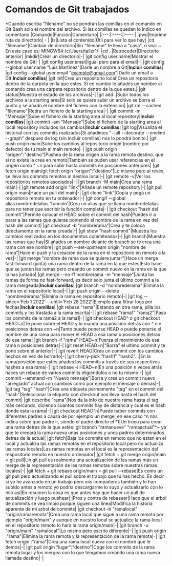 # Comandos de Git trabajados
\*Cuando escriba "filename" no se pondran las comillas en el comando en Git Bash solo el nombre del archivo. Si las comillas se quedan lo indico en comentario
|Comando|Función|Comentario|
|:---:|:----:|:----:|
|pwd|Imprime ruta de directorio| - |
|ls|Lista el contenido|Útil para ver lo que hay|
|cd "filename"|Cambiar de directorio|Sin "filename" te lleva a "casa", o sea: ~ En este caso es: MINGW64:/c/Users/taller1/|
|cd ..|Retroceder|Directorio anterior|
|mkdir|Crear un directorio|-|
|git config user.name|Mostrar el nombre de Git|-|
|git config user.email|Igual pero para el email|-|
|git config --global user.name "Luis Martínez"|Darle un nombre a Git|**Incluir comillas**|
|git config --global user.email "example@gmail.com"|Darle un email a Git|**Incluir comillas**|
|git init|Crea un repositorio local|Crea un repositorio dentro de la carpeta en la que estes. Si en cambio le añades un nombre al comando crea una carpeta  repositorio dentro de la que estes.|
|git status|Muestra el estado de los archivos|-|
|git add .|Subir todos los archivos a la starting area|Si solo se quiere subir un archivo se borra el punto y se añado el nombre del fichero con la extension|
|git rm --cached "filename"|Retira un fichero de la starting area|-|
|git commit -m "Mensaje"|Sube el fichero de la starting area al local repository|**Incluir comillas**|
|git commit -am "Mensaje"|Sube el fichero de la starting area al local repository incluidos los cambios|**Incluir comillas**|
|git log|Visualiza el historial con los commits realizados|Si añadimos "--all --decorate --oneline --graph" despues de log (sin incluir comillas) nos lo pondrá bonito.|
|git push origin main|Sube los cambios al repositorio origin (nombre por defecto) de tu main al main remoto|-|
|git push origin "origen":"destino"|Pushea de la rama origen a la rama remota destino, que si no existe la crea en remoto|También se puden usar referencias en el origen como ^ ~n para subir hasta commits en posiciones anteriores|
|git fetch origin main/git fetch origin "origen":"destino"|Lo mismo pero al revés, se lleva los commits remotos al destino local|-|
|git remote -v|Ver los repositorios remotos asociados|-|
|git branch -M main|Crea una rama main|-|
|git remote add origin "link"|Añade un remote repository|-|
|git pull origin main|Hace un pull del main|-|
|git clone "link"|Copia y pega un repositorio remoto en tu ordenador|-|
|git congif --global alias.nombredelalias 'función'|Crea un alias que se llama nombredelalias para no tener que escribir la función completa|-|
|git checkout "hash del commit"|Permite colocar el HEAD sobre el commit del hash|Puedes ir a parar a las ramas que quieras poniendo el nombre de la rama en vez del hash del commit|
|git checkout -b "nombrerama"|Crea y te coloca directamente en la rama creada|-|
|git show "hash commit"|Muestra los cambios realizados en los documentos commiteados|-|
|git branch|Muestra las ramas que hay|Si añades un nombre delante de branch se te crea una rama con ese nombre|
|git push --set-upstream origin "nombre de rama"|Hace el push y la creación de la rama en el repositorio en remoto a la vez|-|
|git merge "nombre de rama que se quiere juntar"|Hace un merge fast-forward (junta) una rama dentro de la rama en la que estes|Esto hace que se junten las ramas pero creando un commit nuevo en la rama en la que lo has juntado|
|git merge --no-ff nombrerama -m "mensaje"|Junta las ramas de forma no fast-forward, es decir solo junta el último commit a la rama mergeada|**Incluir comillas**|
|git branch -d "nombrederama"|Elimina la rama en el repositorio local|-|
|git push origin --delete "nombrederama"|Elimina la rama en repositorio remoto|-|
|git log --since='Feb 1 2022' --until='Feb 28 2022'|Ejemplo para filtrar logs por fechas|**Incluir comillas**|
|git rebase "rama"|Estando en otra rama, pilla los commits y los traslada a la rama escrita|-|
|git rebase "rama1" "rama2"|Pasa los commits de la rama2 a la rama1|-|
|git checkout HEAD^ o git checkout HEAD~n|Te pone sobre el HEAD y lo manda una posición detrás con ^ o n posiciones detras con ~n|Tanto puede ponerse HEAD o puede ponerse el nombre de una rama para mover el HEAD a esa rama u posiciones detras de esa rama|
|git branch -f "rama" HEAD~n|Fuerza el movimiento de esa rama n posiciones detras|-|
|git reset HEAD~n|"Borra" el ultimo commit y te pone sobre el anterior|-|
|git revert HEAD|Crea un commit con los cambios hechos en vez de borrarlo|-|
|git cherry-pick "hash1" "hash2"...|En la rama/posición que estés añades los commits a través de sus respectivos hashes a esa rama|-|
|git rebase -i HEAD~n|En una posición n veces atrás haces un rebase de varios commits eligiendolos o no tu mismo|-|
|git commit --ammend -m "Nuevo mensaje"|Borra y crea un commit nuevo "arreglado" actual con cambios como por ejemplo el mensaje o demás|-|
|git tag "tag" "hash"|Crea una etiqueta permamente "tag" en el commit del "hash"|Seleccionar la etiqueta con checkout nos lleva hasta el hash del commit|
|git describe "rama"|Nos da la info de nuestra rama hasta el tag más cercando, diciendo cuantos commits hay de distancia y cual es el hash donde esta la rama|-|
|git checkout HEAD^n|Puede haber commits con diferentes padres a causa de por ejemplo un merge, en ese caso ^n nos indica sobre que padre ir, siendo el padre directo el ^1|Un truco para crear una rama detras de la que estés: git branch "ramanueva" "ramaactual"^~ ya que te creeará la rama nueva unas posiciones y unos padres determinados detras de la actual|
|git fetch|Baja los commits en remoto que no estan en el local y actualiza las ramas remotas en el repositorio local pero no actualiza las ramas locales|Las ramas remotas en el local es la representación del respositorio remoto en nuestro ordenador|
|git fetch + git merge origin/main = git pull|Un git pull es realmente una actualización de las ramas más un merge de la representación de las ramas remotas sobre nuestras ramas locales|-|
|git fetch + git rebase origin/main = git pull --rebase|Es como un git pull pero actualizando el pull sobre el trabajo que tú has hecho. Es decir si yo he avanzado en un trabajo pero mis compañeros también y lo han subido antes a remoto yo podría descargarme lo suyo y actualizarlo con lo mío así|En resumen la cosa es que antes hay que hacer un pull de actualización y luego pushear|
|Pros y contra de rebasear|Hace que el arbol de commits se vea limpio porque siguen una línea|Modifica la historia aparente de mi arbol de commits|
|git checkout -b "ramalocal" "origin/ramaremota"|Crea una rama local que sigue a una rama remota por ejemplo "origin/main" y aunque en nuestro local se actualice la rama local en el repositorio remoto lo hara la rama origin/main|-|
|git branch -u "origin/main" "ramalocal"|Lo mismo pero escrito diferente|-|
|git push origin :"rama"|Elimina la rama remota y la representación de la rama remota|-|
|git fetch origin :"rama"|Crea una rama local nueva con el nombre que le demos|-|
|git pull origin "lugar":"destino"|Coge los commits de la rama remota lugar y los mergea con lo que tengamos creando una rama nueva llamada destino|-|